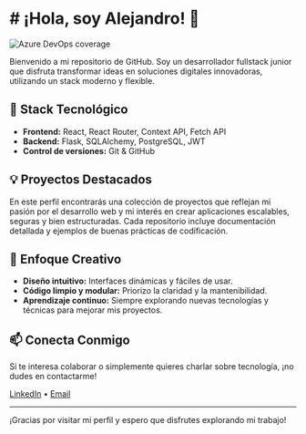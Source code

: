 <h1># ¡Hola, soy Alejandro! 👋</h1>
<img alt="Azure DevOps coverage" src="https://img.shields.io/azure-devops/coverage/Alejandro/Full%20Stack%20Developer/:definitionId?style=social&logoSize=auto&color=Blue">


Bienvenido a mi repositorio de GitHub. Soy un desarrollador fullstack junior que disfruta transformar ideas en soluciones digitales innovadoras, utilizando un stack moderno y flexible.

## 🚀 Stack Tecnológico
- **Frontend:** React, React Router, Context API, Fetch API
- **Backend:** Flask, SQLAlchemy, PostgreSQL, JWT
- **Control de versiones:** Git & GitHub

## 💡 Proyectos Destacados
En este perfil encontrarás una colección de proyectos que reflejan mi pasión por el desarrollo web y mi interés en crear aplicaciones escalables, seguras y bien estructuradas. Cada repositorio incluye documentación detallada y ejemplos de buenas prácticas de codificación.

## 🎨 Enfoque Creativo
- **Diseño intuitivo:** Interfaces dinámicas y fáciles de usar.
- **Código limpio y modular:** Priorizo la claridad y la mantenibilidad.
- **Aprendizaje continuo:** Siempre explorando nuevas tecnologías y técnicas para mejorar mis proyectos.

## 📫 Conecta Conmigo
Si te interesa colaborar o simplemente quieres charlar sobre tecnología, ¡no dudes en contactarme!

[LinkedIn](https://www.linkedin.com/in/alejandro-rocas) • [Email](alejandro.roca.saucedo@gmail.com)

---

¡Gracias por visitar mi perfil y espero que disfrutes explorando mi trabajo!
